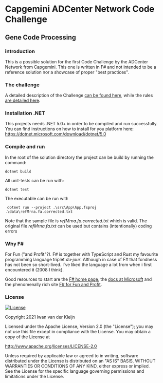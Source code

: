 # Capgemini ADCenter Network Code Challenge
## Gene Code Processing

### introduction

This is a possible solution for the first Code Challenge by the ADCenter Network from Capgemini. 
This one is written in F# and not intended to be a reference solution nor a showcase of proper "best practices".

### The challenge

A detailed description of the Challenge [can be found here](doc/ADCenter_Network_Code_Challenge_Processing_mRNA_Sequences.pdf), while the rules [are detailed here](doc/Code_Challenge_Rules_of_Engagement.pdf).

### Installation .NET

This projects needs .NET 5.0+ in order to be compiled and run successfully. You can find instructions on how to install for you platform here:
https://dotnet.microsoft.com/download/dotnet/5.0

### Compile and run 

In the root of the solution directory the project can be build by running the command:

    dotnet build

All unit-tests can be run with:

    dotnet test

The executable can be run with

     dotnet run --project .\src\App\App.fsproj .\data\refMrna.fa.corrected.txt

Note that the sample file is _refMrna.fa.corrected.txt_ which is valid. The original file _refMrna.fa.txt_ can be used but contains (intentionally) coding errors

### Why F#

For Fun ("and Profit"?). F# is together with TypeScript and Rust my favourite programming language triplet _du-jour_. Although in case of F# that fondness has not been so short-lived. I´ve liked the language a lot from when i first encountered it (2008 I think).   

Good resources to start are the [F# home page](https://fsharp.org/), the [docs at Microsoft](https://docs.microsoft.com/en-us/dotnet/fsharp/)  and the phenomenally rich site [F# for Fun and Profit](https://fsharpforfunandprofit.com/).

### License 

[![License](https://img.shields.io/badge/License-Apache%202.0-blue.svg)](https://opensource.org/licenses/Apache-2.0)

Copyright 2021 Iwan van der Kleijn

Licensed under the Apache License, Version 2.0 (the "License"); you may not use this file except in compliance with the License. You may obtain a copy of the License at

http://www.apache.org/licenses/LICENSE-2.0

Unless required by applicable law or agreed to in writing, software distributed under the License is distributed on an "AS IS" BASIS, WITHOUT WARRANTIES OR CONDITIONS OF ANY KIND, either express or implied. See the License for the specific language governing permissions and limitations under the License.